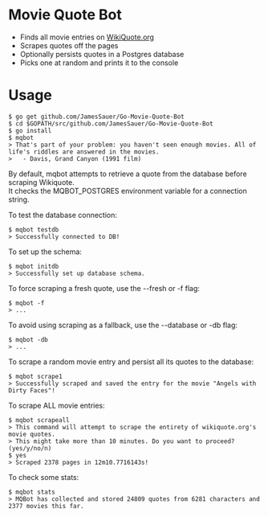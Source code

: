 # Movie Quote Bot
* Finds all movie entries on [WikiQuote.org](https://en.wikiquote.org)
* Scrapes quotes off the pages
* Optionally persists quotes in a Postgres database
* Picks one at random and prints it to the console

# Usage
```
$ go get github.com/JamesSauer/Go-Movie-Quote-Bot
$ cd $GOPATH/src/github.com/JamesSauer/Go-Movie-Quote-Bot
$ go install
$ mqbot
> That's part of your problem: you haven't seen enough movies. All of life's riddles are answered in the movies.
>   - Davis, Grand Canyon (1991 film)
```

By default, mqbot attempts to retrieve a quote from the database before scraping Wikiquote.   
It checks the MQBOT_POSTGRES environment variable for a connection string.

To test the database connection:
```
$ mqbot testdb
> Successfully connected to DB!
```

To set up the schema:
```
$ mqbot initdb
> Successfully set up database schema.
```

To force scraping a fresh quote, use the --fresh or -f flag:
```
$ mqbot -f
> ...
```

To avoid using scraping as a fallback, use the --database or -db flag:
```
$ mqbot -db
> ...
```

To scrape a random movie entry and persist all its quotes to the database:
```
$ mqbot scrape1
> Successfully scraped and saved the entry for the movie "Angels with Dirty Faces"!
```

To scrape ALL movie entries:
```
$ mqbot scrapeall
> This command will attempt to scrape the entirety of wikiquote.org's movie quotes.
> This might take more than 10 minutes. Do you want to proceed? (yes/y/no/n)
$ yes
> Scraped 2378 pages in 12m10.7716143s!
```

To check some stats:
```
$ mqbot stats
> MQBot has collected and stored 24809 quotes from 6281 characters and 2377 movies this far.
```